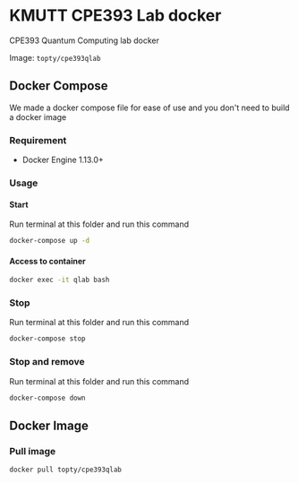 # KMUTT CPE393 Lab docker
CPE393 Quantum Computing lab docker 

Image: `topty/cpe393qlab`

## Docker Compose
We made a docker compose file for ease of use and you don't need to build a docker image

### Requirement
- Docker Engine 1.13.0+ 

### Usage
#### Start 
Run terminal at this folder and run this command
```bash
docker-compose up -d
```

#### Access to container
```bash
docker exec -it qlab bash
```

### Stop
Run terminal at this folder and run this command
```bash
docker-compose stop
```

### Stop and remove
Run terminal at this folder and run this command
```bash
docker-compose down
```

## Docker Image
### Pull image
```bash
docker pull topty/cpe393qlab
```